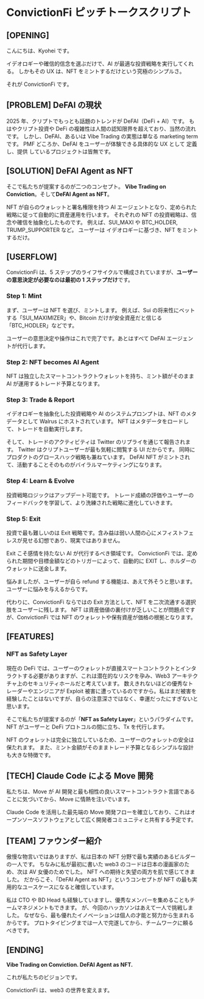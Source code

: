 # ConvictionFi ピッチトークスクリプト

## [OPENING]

こんにちは、Kyohei です。

イデオロギーや確信的信念を選ぶだけで、AI が最適な投資戦略を実行してくれる。
しかもその UX は、NFT をミントするだけという究極のシンプルさ。

それが ConvictionFi です。

## [PROBLEM] DeFAI の現状

2025 年、クリプトでもっとも話題のトレンドが DeFAI（DeFi + AI）です。
もはやクリプト投資や DeFi の複雑性は人間の認知限界を超えており、当然の流れです。
しかし、DeFAI、あるいは Vibe Trading の実態は単なる marketing term です。
PMF どころか、DeFAI をユーザーが体験できる具体的な UX として 定義し、提供 しているプロジェクトは皆無です。

## [SOLUTION] DeFAI Agent as NFT

そこで私たちが提案するのが二つのコンセプト。
**Vibe Trading on Conviction**。そして**DeFAI Agent as NFT**。

NFT が自らのウォレットと署名権限を持つ AI エージェントとなり、定められた戦略に従って自動的に資産運用を行います。
それぞれの NFT の投資戦略は、信念や確信を抽象化したものです。
例えば、SUI_MAXI や BTC_HOLDER, TRUMP_SUPPORTER など。
ユーザーは イデオロギーに基づき、NFT をミントするだけ。

## [USERFLOW]

ConvictionFi は、5 ステップのライフサイクルで構成されていますが、**ユーザーの意思決定が必要なのは最初の 1 ステップだけ**です。

### Step 1: Mint

まず、ユーザーは NFT を選び、ミントします。
例えば、Sui の将来性にベットする「SUI_MAXIMIZER」や、Bitcoin だけが安全資産だと信じる「BTC_HODLER」などです。

ユーザーの意思決定や操作はこれで完了です。あとはすべて DeFAI エージェントが代行します。

### Step 2: NFT becomes AI Agent

NFT は独立したスマートコントラクトウォレットを持ち、ミント額がそのまま AI が運用するトレード予算となります。

### Step 3: Trade & Report

イデオロギーを抽象化した投資戦略や AI のシステムプロンプトは、NFT のメタデータとして Walrus にホストされています。
NFT はメタデータをロードして、トレードを自動実行します。

そして、トレードのアクティビティは Twitter のリプライを通じて報告されます。
Twitter はクリプトユーザーが最も気軽に閲覧する UI だからです。
同時にプロダクトのグロースハック戦略も兼ねています。
DeFAI NFT がミントされて、活動することそのものがバイラルマーケティングになります。

### Step 4: Learn & Evolve

投資戦略ロジックはアップデート可能です。
トレード成績の評価やユーザーのフィードバックを学習して、より洗練された戦略に進化していきます。

### Step 5: Exit

投資で最も難しいのは Exit 戦略です。含み益は弱い人間の心にメフィストフェレスが見せる幻想であり、現実ではありません。

Exit こそ感情を持たない AI が代行するべき領域です。
ConvictionFi では、定められた期間や目標金額などのトリガーによって、自動的に EXIT し、ホルダーのウォレットに送金します。

悩みましたが、ユーザーが自ら refund する機能は、あえて外そうと思います。ユーザーに悩みを与えるからです。

代わりに、ConvictionFi ならではの Exit 方法として、NFT を二次流通する選択肢をユーザーに残します。
NFT は資産価値の裏付けが乏しいことが問題点ですが、ConvictionFi では NFT のウォレットや保有資産が価格の根拠となります。

## [FEATURES]

### NFT as Safety Layer

現在の DeFi では、ユーザーのウォレットが直接スマートコントラクトとインタラクトする必要がありますが、これは潜在的なリスクを孕み、Web3 アーキテクチャ上のセキュリティホールだと考えています。
数えきれないほどの優秀なトレーダーやエンジニアが Exploit 被害に遭っているのですから。私はまだ被害を経験したことはないですが、自らの注意深さではなく、幸運だったにすぎないと思います。

そこで私たちが提案するのが「**NFT as Safety Layer**」というパラダイムです。
NFT がユーザーと DeFi プロトコルの間に立ち、Tx を代行します。

NFT のウォレットは完全に独立しているため、ユーザーのウォレットの安全は保たれます。
また、ミント金額がそのままトレード予算となるシンプルな設計も大きな特徴です。

## [TECH] Claude Code による Move 開発

私たちは、Move が AI 開発と最も相性の良いスマートコントラクト言語であることに気づいてから、Move に情熱を注いでいます。

Claude Code を活用した最先端の Move 開発フローを確立しており、これはオープンソースソフトウェアとして広く開発者コミュニティと共有する予定です。

## [TEAM] ファウンダー紹介

傲慢な物言いではありますが、私は日本の NFT 分野で最も実績のあるビルダーの一人です。
ちなみに私が最初に書いた web3 のコードは日本の漫画家のため、次は AV 女優のためでした。
NFT への期待と失望の両方を肌で感じてきました。
だからこそ、「DeFAI Agent as NFT」というコンセプトが NFT の最も実用的なユースケースになると確信しています。

私は CTO や BD Head も経験していますし、優秀なメンバーを集めることもチームマネジメントもできます。
が、今回のハッカソンはあえて一人で挑戦しました。
なぜなら、最も優れたイノベーションは個人の才能と努力から生まれるからです。
プロトタイピングまでは一人で完遂してから、チームワークに頼るべきです。

## [ENDING]

**Vibe Trading on Conviction. DeFAI Agent as NFT.**

これが私たちのビジョンです。

ConvictionFi は、web3 の世界を変えます。
